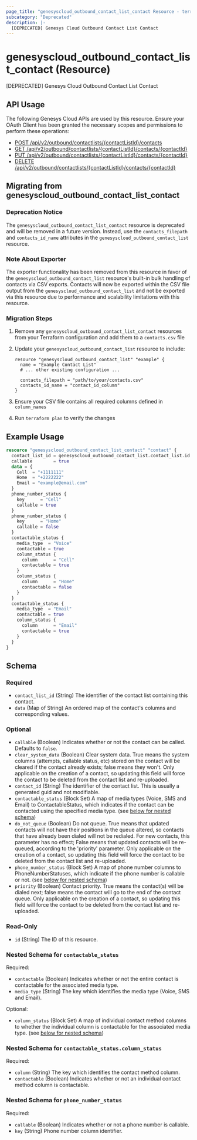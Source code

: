 ```yaml
---
page_title: "genesyscloud_outbound_contact_list_contact Resource - terraform-provider-genesyscloud"
subcategory: "Deprecated"
description: |-
  [DEPRECATED] Genesys Cloud Outbound Contact List Contact
---
```

# genesyscloud_outbound_contact_list_contact (Resource)

[DEPRECATED] Genesys Cloud Outbound Contact List Contact

## API Usage
The following Genesys Cloud APIs are used by this resource. Ensure your OAuth Client has been granted the necessary scopes and permissions to perform these operations:

- [POST /api/v2/outbound/contactlists/{contactListId}/contacts](https://developer.genesys.cloud/devapps/api-explorer#post-api-v2-outbound-contactlists--contactListId--contacts)
- [GET /api/v2/outbound/contactlists/{contactListId}/contacts/{contactId}](https://developer.genesys.cloud/devapps/api-explorer#get-api-v2-outbound-contactlists--contactListId--contacts--contactId-)
- [PUT /api/v2/outbound/contactlists/{contactListId}/contacts/{contactId}](https://developer.genesys.cloud/devapps/api-explorer#put-api-v2-outbound-contactlists--contactListId--contacts--contactId-)
- [DELETE /api/v2/outbound/contactlists/{contactListId}/contacts/{contactId}](https://developer.genesys.cloud/devapps/api-explorer#delete-api-v2-outbound-contactlists--contactListId--contacts--contactId-)

## Migrating from genesyscloud_outbound_contact_list_contact

### Deprecation Notice

The `genesyscloud_outbound_contact_list_contact` resource is deprecated and will be removed in a future version. Instead, use the `contacts_filepath` and `contacts_id_name` attributes in the `genesyscloud_outbound_contact_list` resource.

### Note About Exporter

The exporter functionality has been removed from this resource in favor of the `genesyscloud_outbound_contact_list` resource's built-in bulk handling of contacts via CSV exports. Contacts will now be exported within the CSV file output from the `genesyscloud_outbound_contact_list` and not be exported via this resource due to performance and scalability limitations with this resource.

### Migration Steps

1. Remove any `genesyscloud_outbound_contact_list_contact` resources from your Terraform configuration and add them to a `contacts.csv` file
2. Update your `genesyscloud_outbound_contact_list` resource to include:

   ```hcl
   resource "genesyscloud_outbound_contact_list" "example" {
     name = "Example Contact List"
     # ... other existing configuration ...

     contacts_filepath = "path/to/your/contacts.csv"
     contacts_id_name = "contact_id_column"
   }
   ```
3. Ensure your CSV file contains all required columns defined in `column_names`
4. Run `terraform plan` to verify the changes


## Example Usage

```terraform
resource "genesyscloud_outbound_contact_list_contact" "contact" {
  contact_list_id = genesyscloud_outbound_contact_list.contact_list.id
  callable        = true
  data = {
    Cell  = "+1111111"
    Home  = "+2222222"
    Email = "example@email.com"
  }
  phone_number_status {
    key      = "Cell"
    callable = true
  }
  phone_number_status {
    key      = "Home"
    callable = false
  }
  contactable_status {
    media_type  = "Voice"
    contactable = true
    column_status {
      column      = "Cell"
      contactable = true
    }
    column_status {
      column      = "Home"
      contactable = false
    }
  }
  contactable_status {
    media_type  = "Email"
    contactable = true
    column_status {
      column      = "Email"
      contactable = true
    }
  }
}
```

<!-- schema generated by tfplugindocs -->
## Schema

### Required

- `contact_list_id` (String) The identifier of the contact list containing this contact.
- `data` (Map of String) An ordered map of the contact's columns and corresponding values.

### Optional

- `callable` (Boolean) Indicates whether or not the contact can be called. Defaults to `false`.
- `clear_system_data` (Boolean) Clear system data. True means the system columns (attempts, callable status, etc) stored on the contact will be cleared if the contact already exists; false means they won't.
Only applicable on the creation of a contact, so updating this field will force the contact to be deleted from the contact list and re-uploaded.
- `contact_id` (String) The identifier of the contact list. This is usually a generated guid and not modifiable.
- `contactable_status` (Block Set) A map of media types (Voice, SMS and Email) to ContactableStatus, which indicates if the contact can be contacted using the specified media type. (see [below for nested schema](#nestedblock--contactable_status))
- `do_not_queue` (Boolean) Do not queue. True means that updated contacts will not have their positions in the queue altered, so contacts that have already been dialed will not be redialed.
For new contacts, this parameter has no effect; False means that updated contacts will be re-queued, according to the 'priority' parameter.
Only applicable on the creation of a contact, so updating this field will force the contact to be deleted from the contact list and re-uploaded.
- `phone_number_status` (Block Set) A map of phone number columns to PhoneNumberStatuses, which indicate if the phone number is callable or not. (see [below for nested schema](#nestedblock--phone_number_status))
- `priority` (Boolean) Contact priority. True means the contact(s) will be dialed next; false means the contact will go to the end of the contact queue.
Only applicable on the creation of a contact, so updating this field will force the contact to be deleted from the contact list and re-uploaded.

### Read-Only

- `id` (String) The ID of this resource.

<a id="nestedblock--contactable_status"></a>
### Nested Schema for `contactable_status`

Required:

- `contactable` (Boolean) Indicates whether or not the entire contact is contactable for the associated media type.
- `media_type` (String) The key which identifies the media type (Voice, SMS and Email).

Optional:

- `column_status` (Block Set) A map of individual contact method columns to whether the individual column is contactable for the associated media type. (see [below for nested schema](#nestedblock--contactable_status--column_status))

<a id="nestedblock--contactable_status--column_status"></a>
### Nested Schema for `contactable_status.column_status`

Required:

- `column` (String) The key which identifies the contact method column.
- `contactable` (Boolean) Indicates whether or not an individual contact method column is contactable.



<a id="nestedblock--phone_number_status"></a>
### Nested Schema for `phone_number_status`

Required:

- `callable` (Boolean) Indicates whether or not a phone number is callable.
- `key` (String) Phone number column identifier.

